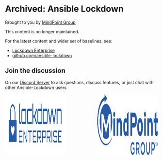 # Archived: Ansible Lockdown

Brought to you by [MindPoint Group][mpg]

This content is no longer maintained.

For the latest content and wider set of baselines, see:

- [Lockdown Enterprise][lockdown]
- [github.com/ansible-lockdown][repos]

## Join the discussion

On our [Discord Server](https://discord.io/ansible-lockdown) to ask questions, discuss features, or just chat with other Ansible-Lockdown users

<a href="http://www.lockdownenterprise.com">
<img src="images/LEBlue.svg" alt="http://www.lockdownenterprise.com" style="height: 200px; width: 200px; float: left;"/>
</a>
<a href="https://www.mindpointgroup.com/">
<img src="images/MPG-logo-mono-blue.svg" alt="https://www.mindpointgroup.com" style="height: 200px; width: 200px; float: right;"/>
</a>

[mpg]: https://www.mindpointgroup.com/
[lockdown]: http://www.lockdownenterprise.com
[repos]: https://github.com/orgs/ansible-lockdown/repositories
